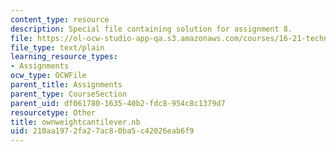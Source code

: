 ```yaml
---
content_type: resource
description: Special file containing solution for assignment 8.
file: https://ol-ocw-studio-app-qa.s3.amazonaws.com/courses/16-21-techniques-for-structural-analysis-and-design-spring-2005/210aa1972fa27ac80ba5c42026eab6f9_ownweightcantilever.nb
file_type: text/plain
learning_resource_types:
- Assignments
ocw_type: OCWFile
parent_title: Assignments
parent_type: CourseSection
parent_uid: df061780-1635-40b2-fdc8-954c8c1379d7
resourcetype: Other
title: ownweightcantilever.nb
uid: 210aa197-2fa2-7ac8-0ba5-c42026eab6f9
---
```

